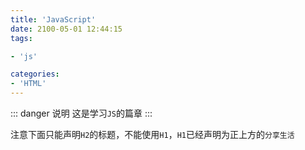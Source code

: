 ```yaml
---
title: 'JavaScript'
date: 2100-05-01 12:44:15
tags:

- 'js'

categories:
- 'HTML'
---
```


::: danger 说明
 这是学习`JS`的篇章
:::
<!-- more -->
注意下面只能声明`H2`的标题，不能使用`H1`，`H1`已经声明为正上方的`分享生活`
